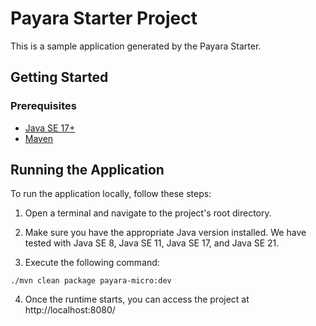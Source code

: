 # Payara Starter Project

This is a sample application generated by the Payara Starter.

## Getting Started

### Prerequisites

- [Java SE 17+](https://adoptium.net/?variant=openjdk17)
- [Maven](https://maven.apache.org/download.cgi)

## Running the Application

To run the application locally, follow these steps:

1. Open a terminal and navigate to the project's root directory.

2. Make sure you have the appropriate Java version installed. We have tested with Java SE 8, Java SE 11, Java SE 17, and Java SE 21.

3. Execute the following command:

```
./mvn clean package payara-micro:dev
```

4. Once the runtime starts, you can access the project at http://localhost:8080/





